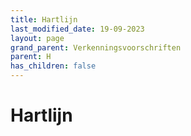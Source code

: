 ```yaml
---
title: Hartlijn
last_modified_date: 19-09-2023
layout: page
grand_parent: Verkenningsvoorschriften
parent: H
has_children: false
---
```


Hartlijn
========

